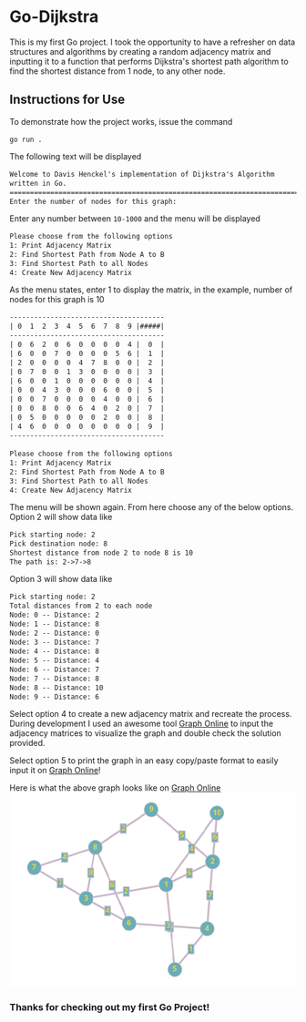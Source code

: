 # Go-Dijkstra
This is my first Go project. I took the opportunity to have a refresher on data structures and algorithms by creating a random adjacency matrix and inputting it to a function that performs Dijkstra's shortest path algorithm to find the shortest distance from 1 node, to any other node.

## Instructions for Use
To demonstrate how the project works, issue the command  
```golang
go run .
```
The following text will be displayed
```
Welcome to Davis Henckel's implementation of Dijkstra's Algorithm written in Go.
================================================================================
Enter the number of nodes for this graph: 
```
Enter any number between `10-1000` and the menu will be displayed
```
Please choose from the following options
1: Print Adjacency Matrix
2: Find Shortest Path from Node A to B
3: Find Shortest Path to all Nodes
4: Create New Adjacency Matrix
```
As the menu states, enter 1 to display the matrix, in the example, number of nodes for this graph is 10
```
--------------------------------------
| 0  1  2  3  4  5  6  7  8  9 |#####|
--------------------------------------
| 0  6  2  0  6  0  0  0  0  4 |  0  |
| 6  0  0  7  0  0  0  0  5  6 |  1  |
| 2  0  0  0  0  4  7  8  0  0 |  2  |
| 0  7  0  0  1  3  0  0  0  0 |  3  |
| 6  0  0  1  0  0  0  0  0  0 |  4  |
| 0  0  4  3  0  0  0  6  0  0 |  5  |
| 0  0  7  0  0  0  0  4  0  0 |  6  |
| 0  0  8  0  0  6  4  0  2  0 |  7  |
| 0  5  0  0  0  0  0  2  0  0 |  8  |
| 4  6  0  0  0  0  0  0  0  0 |  9  |
--------------------------------------

Please choose from the following options
1: Print Adjacency Matrix
2: Find Shortest Path from Node A to B
3: Find Shortest Path to all Nodes
4: Create New Adjacency Matrix
```
The menu will be shown again. From here choose any of the below options. Option 2 will show data like
```
Pick starting node: 2
Pick destination node: 8
Shortest distance from node 2 to node 8 is 10
The path is: 2->7->8
```
Option 3 will show data like 
```
Pick starting node: 2
Total distances from 2 to each node
Node: 0 -- Distance: 2
Node: 1 -- Distance: 8
Node: 2 -- Distance: 0
Node: 3 -- Distance: 7
Node: 4 -- Distance: 8
Node: 5 -- Distance: 4
Node: 6 -- Distance: 7
Node: 7 -- Distance: 8
Node: 8 -- Distance: 10
Node: 9 -- Distance: 6
```
Select option 4 to create a new adjacency matrix and recreate the process. During development I used an awesome tool [Graph Online](https://graphonline.ru/en/) to input the adjacency matrices to visualize the graph and double check the solution provided.  
  
  Select option 5 to print the graph in an easy copy/paste format to easily input it on [Graph Online](https://graphonline.ru/en/)!  

Here is what the above graph looks like on [Graph Online](https://graphonline.ru/en/)  
![GraphImage](/ExampleGraph.png)
  
### Thanks for checking out my first Go Project!
